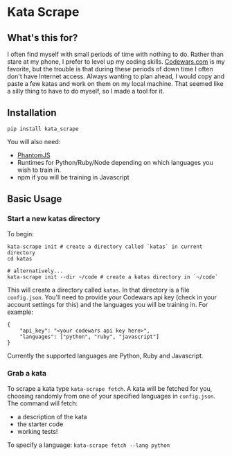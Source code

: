 # Kata Scrape

## What's this for?

I often find myself with small periods of time with nothing to do. Rather than stare at my phone, I prefer to level up my coding skills. [Codewars.com](http://www.codewars.com) is my favorite, but the trouble is that during these periods of down time I often don't have Internet access. Always wanting to plan ahead, I would copy and paste a few katas and work on them on my local machine. That seemed like a silly thing to have to do myself, so I made a tool for it.

## Installation

`pip install kata_scrape`

You will also need:

 - [PhantomJS](http://phantomjs.org/download.html)
 - Runtimes for Python/Ruby/Node depending on which languages you wish to train in.
 - npm if you will be training in Javascript

## Basic Usage

### Start a new katas directory
To begin:

```
kata-scrape init # create a directory called `katas` in current directory
cd katas

# alternatively...
kata-scrape init --dir ~/code # create a katas directory in `~/code`
```

This will create a directory called `katas`. In that directory is a file `config.json`. You'll need to provide your Codewars api key (check in your account settings for this) and the languages you will be training in. For example:

```
{
    "api_key": "<your codewars api key here>",
    "languages": ["python", "ruby", "javascript"]
}

```

Currently the supported languages are Python, Ruby and Javascript.

### Grab a kata

To scrape a kata type `kata-scrape fetch`. A kata will be fetched for you, choosing randomly from one of your specified languages in `config.json`. The command will fetch:

 - a description of the kata
 - the starter code
 - working tests!

To specify a language: `kata-scrape fetch --lang python`
